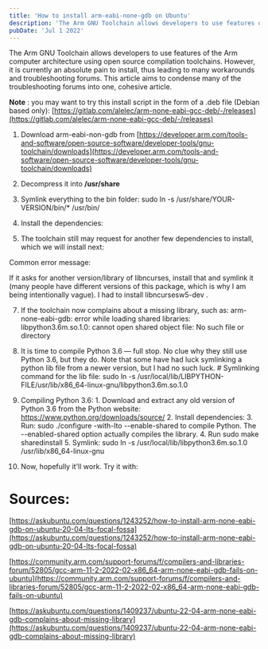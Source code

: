 ```yaml
---
title: 'How to install arm-eabi-none-gdb on Ubuntu'
description: 'The Arm GNU Toolchain allows developers to use features of the Arm computer architecture using open source compilation toolchains. However, it is currently an absolute pain to install, thus leading to many workarounds and troubleshooting forums.'
pubDate: 'Jul 1 2022'
---
```


The Arm GNU Toolchain allows developers to use features of the Arm computer architecture using open source compilation toolchains. However, it is currently an absolute pain to install, thus leading to many workarounds and troubleshooting forums. This article aims to condense many of the troubleshooting forums into one, cohesive article.

**Note** : you may want to try this install script in the form of a .deb file (Debian based only): [https://gitlab.com/alelec/arm-none-eabi-gcc-deb/-/releases](https://gitlab.com/alelec/arm-none-eabi-gcc-deb/-/releases)

1. Download arm-eabi-non-gdb from [https://developer.arm.com/tools-and-software/open-source-software/developer-tools/gnu-toolchain/downloads](https://developer.arm.com/tools-and-software/open-source-software/developer-tools/gnu-toolchain/downloads)

2. Decompress it into **/usr/share**

3. Symlink everything to the bin folder: sudo ln -s /usr/share/YOUR-VERSION/bin/* /usr/bin/

4. Install the dependencies:

5. The toolchain still may request for another few dependencies to install, which we will install next:

Common error message:

If it asks for another version/library of libncurses, install that and symlink it (many people have different versions of this package, which is why I am being intentionally vague). I had to install libncursesw5-dev .

7. If the toolchain now complains about a missing library, such as: arm-none-eabi-gdb: error while loading shared libraries: libpython3.6m.so.1.0: cannot open shared object file: No such file or directory

8. It is time to compile Python 3.6 — full stop. No clue why they still use Python 3.6, but they do. Note that some have had luck symlinking a python lib file from a newer version, but I had no such luck. # Symlinking command for the lib file: sudo ln -s /usr/local/lib/LIBPYTHON-FILE/usr/lib/x86_64-linux-gnu/libpython3.6m.so.1.0

9. Compiling Python 3.6: 1. Download and extract any old version of Python 3.6 from the Python website: https://www.python.org/downloads/source/ 2. Install dependencies: 3. Run: sudo ./configure -with-lto --enable-shared to compile Python. The --enabled-shared option actually compiles the library. 4. Run sudo make sharedinstall 5. Symlink: sudo ln -s /usr/local/lib/libpython3.6m.so.1.0 /usr/lib/x86_64-linux-gnu

10. Now, hopefully it'll work. Try it with:

# Sources:

[https://askubuntu.com/questions/1243252/how-to-install-arm-none-eabi-gdb-on-ubuntu-20-04-lts-focal-fossa](https://askubuntu.com/questions/1243252/how-to-install-arm-none-eabi-gdb-on-ubuntu-20-04-lts-focal-fossa)

[https://community.arm.com/support-forums/f/compilers-and-libraries-forum/52805/gcc-arm-11-2-2022-02-x86_64-arm-none-eabi-gdb-fails-on-ubuntu](https://community.arm.com/support-forums/f/compilers-and-libraries-forum/52805/gcc-arm-11-2-2022-02-x86_64-arm-none-eabi-gdb-fails-on-ubuntu)

[https://askubuntu.com/questions/1409237/ubuntu-22-04-arm-none-eabi-gdb-complains-about-missing-library](https://askubuntu.com/questions/1409237/ubuntu-22-04-arm-none-eabi-gdb-complains-about-missing-library)